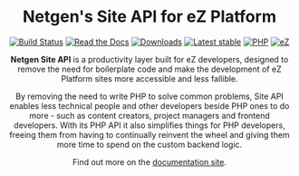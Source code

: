 <h1 align="center">Netgen's Site API for eZ Platform</h1>

<div align="center">

[![Build Status](https://img.shields.io/travis/netgen/ezplatform-site-api.svg?style=popout)](https://travis-ci.org/netgen/ezplatform-site-api)
[![Read the Docs](https://img.shields.io/readthedocs/netgen-ezplatform-site-api)](https://docs.netgen.io/projects/site-api/en/latest/)
[![Downloads](https://img.shields.io/packagist/dt/netgen/ezplatform-site-api.svg?style=popout)](https://packagist.org/packages/netgen/ezplatform-site-api)
[![Latest stable](https://img.shields.io/packagist/v/netgen/ezplatform-site-api.svg?style=popout)](https://packagist.org/packages/netgen/ezplatform-site-api)
[![PHP](https://img.shields.io/badge/PHP-%E2%89%A5%205.6-%238892BF.svg)](https://secure.php.net/)
[![eZ](https://img.shields.io/badge/eZ%20Platform-%E2%89%A5%201.0-orange.svg?style=popout)](https://ezplatform.com/)

</div>

<p align="center">
<strong>Netgen Site API</strong> is a productivity layer built for eZ developers, designed to remove
the need for boilerplate code and make the development of eZ Platform sites more accessible and less
fallible.
</p>

<p align="center">
By removing the need to write PHP to solve common problems, Site API enables less technical people
and other developers beside PHP ones to do more - such as content creators, project managers and
frontend developers. With its PHP API it also simplifies things for PHP developers, freeing them
from having to continually reinvent the wheel and giving them more time to spend on the custom
backend logic.
</p>

<p align="center">
Find out more on the <a href="https://docs.netgen.io/projects/site-api">documentation site</a>.
</p>

